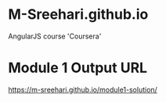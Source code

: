 # M-Sreehari.github.io
AngularJS course 'Coursera'

# Module 1 Output URL
https://m-sreehari.github.io/module1-solution/
